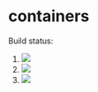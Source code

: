 # containers

Build status:

1. [![](https://github.com/sam9807/containers-project/workflows/tests-AVLTree.yml/badge.svg)](https://github.com/sam9807/containers-project/actions?query=workflow%3Atests-AVLTree.yml)
1. [![](https://github.com/sam9807/containers-project/actions/workflows/tests-binarytree.yml/badge.svg)](https://github.com/sam9807/containers-project/actions?query=workflow%3Atests-binarytree)
1. [![](https://github.com/sam9807/containers-project/workflows/tests-BST/badge.svg)](https://github.com/sam9807/containers-project/actions?query=workflow%3Atests-BST)
